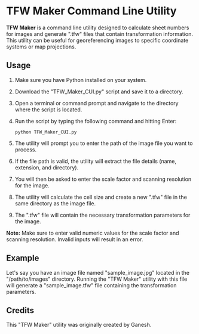 
# TFW Maker Command Line Utility

**TFW Maker** is a command line utility designed to calculate sheet numbers for images and generate ".tfw" files that contain transformation information. This utility can be useful for georeferencing images to specific coordinate systems or map projections.

## Usage

1. Make sure you have Python installed on your system.
2. Download the "TFW_Maker_CUI.py" script and save it to a directory.
3. Open a terminal or command prompt and navigate to the directory where the script is located.
4. Run the script by typing the following command and hitting Enter:

   ```
   python TFW_Maker_CUI.py
   ```

5. The utility will prompt you to enter the path of the image file you want to process.
6. If the file path is valid, the utility will extract the file details (name, extension, and directory).
7. You will then be asked to enter the scale factor and scanning resolution for the image.
8. The utility will calculate the cell size and create a new ".tfw" file in the same directory as the image file.
9. The ".tfw" file will contain the necessary transformation parameters for the image.

**Note:** Make sure to enter valid numeric values for the scale factor and scanning resolution. Invalid inputs will result in an error.

## Example

Let's say you have an image file named "sample_image.jpg" located in the "/path/to/images" directory. Running the "TFW Maker" utility with this file will generate a "sample_image.tfw" file containing the transformation parameters.

## Credits

This "TFW Maker" utility was originally created by Ganesh.
